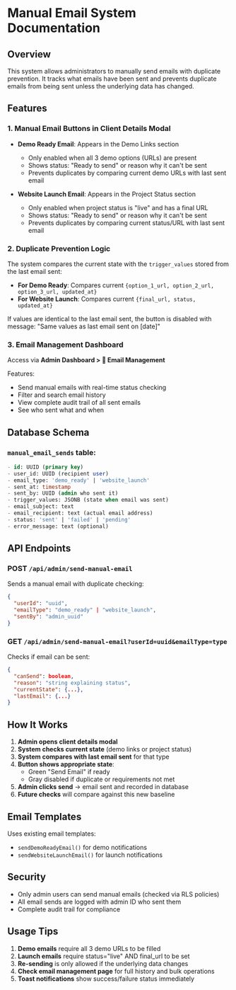 # Manual Email System Documentation

## Overview

This system allows administrators to manually send emails with duplicate prevention. It tracks what emails have been sent and prevents duplicate emails from being sent unless the underlying data has changed.

## Features

### 1. Manual Email Buttons in Client Details Modal

- **Demo Ready Email**: Appears in the Demo Links section

  - Only enabled when all 3 demo options (URLs) are present
  - Shows status: "Ready to send" or reason why it can't be sent
  - Prevents duplicates by comparing current demo URLs with last sent email

- **Website Launch Email**: Appears in the Project Status section
  - Only enabled when project status is "live" and has a final URL
  - Shows status: "Ready to send" or reason why it can't be sent
  - Prevents duplicates by comparing current status/URL with last sent email

### 2. Duplicate Prevention Logic

The system compares the current state with the `trigger_values` stored from the last email sent:

- **For Demo Ready**: Compares current `{option_1_url, option_2_url, option_3_url, updated_at}`
- **For Website Launch**: Compares current `{final_url, status, updated_at}`

If values are identical to the last email sent, the button is disabled with message: "Same values as last email sent on [date]"

### 3. Email Management Dashboard

Access via **Admin Dashboard > 📧 Email Management**

Features:

- Send manual emails with real-time status checking
- Filter and search email history
- View complete audit trail of all sent emails
- See who sent what and when

## Database Schema

### `manual_email_sends` table:

```sql
- id: UUID (primary key)
- user_id: UUID (recipient user)
- email_type: 'demo_ready' | 'website_launch'
- sent_at: timestamp
- sent_by: UUID (admin who sent it)
- trigger_values: JSONB (state when email was sent)
- email_subject: text
- email_recipient: text (actual email address)
- status: 'sent' | 'failed' | 'pending'
- error_message: text (optional)
```

## API Endpoints

### POST `/api/admin/send-manual-email`

Sends a manual email with duplicate checking:

```json
{
  "userId": "uuid",
  "emailType": "demo_ready" | "website_launch",
  "sentBy": "admin_uuid"
}
```

### GET `/api/admin/send-manual-email?userId=uuid&emailType=type`

Checks if email can be sent:

```json
{
  "canSend": boolean,
  "reason": "string explaining status",
  "currentState": {...},
  "lastEmail": {...}
}
```

## How It Works

1. **Admin opens client details modal**
2. **System checks current state** (demo links or project status)
3. **System compares with last email sent** for that type
4. **Button shows appropriate state**:
   - Green "Send Email" if ready
   - Gray disabled if duplicate or requirements not met
5. **Admin clicks send** → email sent and recorded in database
6. **Future checks** will compare against this new baseline

## Email Templates

Uses existing email templates:

- `sendDemoReadyEmail()` for demo notifications
- `sendWebsiteLaunchEmail()` for launch notifications

## Security

- Only admin users can send manual emails (checked via RLS policies)
- All email sends are logged with admin ID who sent them
- Complete audit trail for compliance

## Usage Tips

1. **Demo emails** require all 3 demo URLs to be filled
2. **Launch emails** require status="live" AND final_url to be set
3. **Re-sending** is only allowed if the underlying data changes
4. **Check email management page** for full history and bulk operations
5. **Toast notifications** show success/failure status immediately
